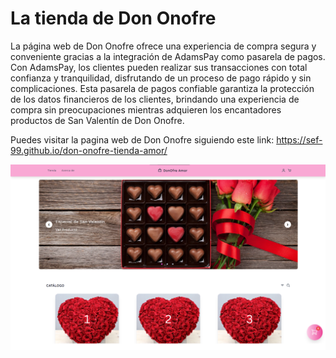 # La tienda de Don Onofre

La página web de Don Onofre ofrece una experiencia de compra segura y conveniente gracias a la integración de AdamsPay como pasarela de pagos. Con AdamsPay, los clientes pueden realizar sus transacciones con total confianza y tranquilidad, disfrutando de un proceso de pago rápido y sin complicaciones. Esta pasarela de pagos confiable garantiza la protección de los datos financieros de los clientes, brindando una experiencia de compra sin preocupaciones mientras adquieren los encantadores productos de San Valentín de Don Onofre.

Puedes visitar la pagina web de Don Onofre siguiendo este link: https://sef-99.github.io/don-onofre-tienda-amor/

![alt text](img/tienda-don-onofre.png)
